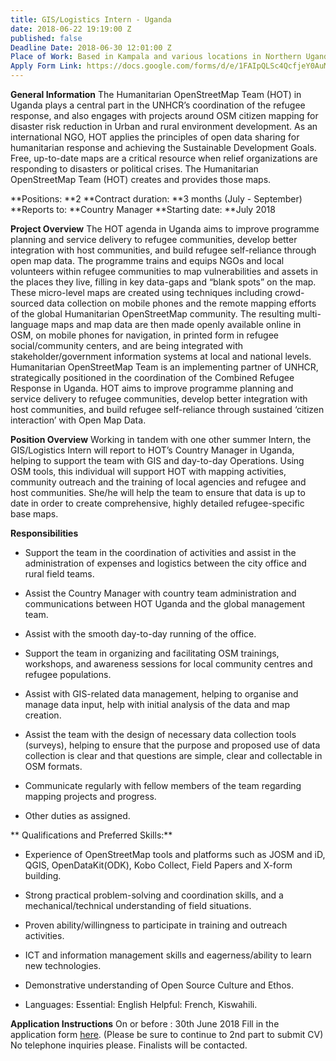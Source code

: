 ```yaml
---
title: GIS/Logistics Intern - Uganda
date: 2018-06-22 19:19:00 Z
published: false
Deadline Date: 2018-06-30 12:01:00 Z
Place of Work: Based in Kampala and various locations in Northern Uganda
Apply Form Link: https://docs.google.com/forms/d/e/1FAIpQLSc4QcfjeY0AuMUgYwi87wMqKjw5jrjFXGfLh4xXYq0L1UKupA/viewform
---
```


**General Information**
The Humanitarian OpenStreetMap Team (HOT) in Uganda plays a central part in the UNHCR’s coordination of the refugee response, and also engages with projects around OSM citizen mapping for disaster risk reduction in Urban and rural environment development. As an international NGO, HOT applies the principles of open data sharing for humanitarian response and achieving the Sustainable Development Goals. Free, up-to-date maps are a critical resource when relief organizations are responding to disasters or political crises. The Humanitarian OpenStreetMap Team (HOT) creates and provides those maps.

**Positions: **2
**Contract duration: **3 months (July - September)
**Reports to: **Country Manager
**Starting date: **July 2018

**Project Overview**
The HOT agenda in Uganda aims to improve programme planning and service delivery to refugee communities, develop better integration with host communities, and build refugee self-reliance through open map data. The programme trains and equips NGOs and local volunteers within refugee communities to map vulnerabilities and assets in the places they live, filling in key data-gaps and “blank spots” on the map. These micro-level maps are created using techniques including crowd-sourced data collection on mobile phones and the remote mapping efforts of the global Humanitarian OpenStreetMap community. The resulting multi-language maps and map data are then made openly available online in OSM, on mobile phones for navigation, in printed form in refugee social/community centers, and are being integrated with stakeholder/government information systems at local and national levels.
Humanitarian OpenStreetMap Team is an implementing partner of UNHCR, strategically positioned in the coordination of the Combined Refugee Response in Uganda. HOT aims to improve programme planning and service delivery to refugee communities, develop better integration with host communities, and build refugee self-reliance through sustained ‘citizen interaction’ with Open Map Data.

**Position Overview**
Working in tandem with one other summer Intern, the GIS/Logistics Intern will report to HOT’s Country Manager in Uganda, helping to support the team with GIS and day-to-day Operations. Using OSM tools, this individual will support HOT with mapping activities, community outreach and the training of local agencies and refugee and host communities. She/he will help the team to ensure that data is up to date in order to create comprehensive, highly detailed refugee-specific base maps.

**Responsibilities**

* Support the team in the coordination of activities and assist in the administration of expenses and logistics between the city office and rural field teams.

* Assist the Country Manager with country team administration and communications between HOT Uganda and the global management team.

* Assist with the smooth day-to-day running of the office.

* Support the team in organizing and facilitating OSM trainings, workshops, and awareness sessions for local community centres and refugee populations.

* Assist with GIS-related data management, helping to organise and manage data input, help with initial analysis of the data and map creation.

* Assist the team with the design of necessary data collection tools (surveys), helping to ensure that the purpose and proposed use of data collection is clear and that questions are simple, clear and collectable in OSM formats.

* Communicate regularly with fellow members of the team regarding mapping projects and progress.

* Other duties as assigned.

**
Qualifications and Preferred Skills:**

* Experience of OpenStreetMap tools and platforms such as JOSM and iD, QGIS, OpenDataKit(ODK), Kobo Collect, Field Papers and X-form building.

* Strong practical problem-solving and coordination skills, and a mechanical/technical understanding of field situations.

* Proven ability/willingness to participate in training and outreach activities.

* ICT and information management skills and eagerness/ability to learn new technologies.

* Demonstrative understanding of Open Source Culture and Ethos.

* Languages: Essential: English Helpful: French, Kiswahili.

**Application Instructions**
On or before : 30th June 2018
Fill in the application form [here](https://docs.google.com/forms/d/e/1FAIpQLSc4QcfjeY0AuMUgYwi87wMqKjw5jrjFXGfLh4xXYq0L1UKupA/viewform). (Please be sure to continue to 2nd part to submit CV)
No telephone inquiries please. Finalists will be contacted.